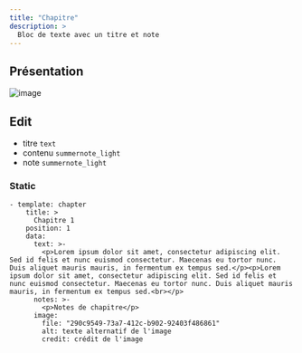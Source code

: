 ```yaml
---
title: "Chapitre"
description: >
  Bloc de texte avec un titre et note
---
```


## Présentation

![image](https://user-images.githubusercontent.com/4457294/160695826-f30b32bf-3434-4bd6-9f1e-ba42de91fec1.png)


## Edit

* titre ```text```
* contenu ```summernote_light```
* note ```summernote_light```

### Static


```
- template: chapter
    title: >
      Chapitre 1
    position: 1
    data:
      text: >-
        <p>Lorem ipsum dolor sit amet, consectetur adipiscing elit. Sed id felis et nunc euismod consectetur. Maecenas eu tortor nunc. Duis aliquet mauris mauris, in fermentum ex tempus sed.</p><p>Lorem ipsum dolor sit amet, consectetur adipiscing elit. Sed id felis et nunc euismod consectetur. Maecenas eu tortor nunc. Duis aliquet mauris mauris, in fermentum ex tempus sed.<br></p>
      notes: >-
        <p>Notes de chapitre</p>
      image:
        file: "290c9549-73a7-412c-b902-92403f486861"
        alt: texte alternatif de l'image
        credit: crédit de l'image
```
